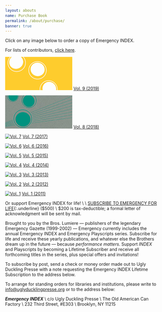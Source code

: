 ```yaml
---
layout: abouts
name: Purchase Book
permalink: /about/purchase/
banner: true
---
```


Click on any image below to order a copy of Emergency INDEX.

For lists of contributors, [click here](/index/contributors).

[![Vol. 9](/assets/img/about/index9_promo_crop.jpg "Vol. 9")](https://uglyducklingpresse.org/publications/emergency-index-an-annual-document-of-performance-practice-vol-9) [Vol. 9 (2019)](https://uglyducklingpresse.org/publications/emergency-index-an-annual-document-of-performance-practice-vol-9)

[![Vol. 8](/assets/img/about/index8_promo_crop.jpg "Vol. 8")](https://uglyducklingpresse.org/publications/emergency-index-an-annual-document-of-performance-practice-vol-8) [Vol. 8 (2018)](https://uglyducklingpresse.org/publications/emergency-index-an-annual-document-of-performance-practice-vol-8)

[![Vol. 7](/assets/img/about/index7_promo_crop.jpg "Vol. 7")](https://uglyducklingpresse.org/publications/emergency-index-an-annual-document-of-performance-practice-vol-7) [Vol. 7 (2017)](https://uglyducklingpresse.org/publications/emergency-index-an-annual-document-of-performance-practice-vol-7)

[![Vol. 6](/assets/img/about/index6_promo_crop.jpg "Vol. 6")](https://uglyducklingpresse.org/publications/emergency-index-an-annual-document-of-performance-practice-vol-6) [Vol. 6 (2016)](https://uglyducklingpresse.org/publications/emergency-index-an-annual-document-of-performance-practice-vol-6)

[![Vol. 5](/assets/img/about/index5_crop.jpg "Vol. 5")](https://uglyducklingpresse.org/publications/emergency-index-an-annual-document-of-performance-practice-vol-5) [Vol. 5 (2015)](https://uglyducklingpresse.org/publications/emergency-index-an-annual-document-of-performance-practice-vol-5)

[![Vol. 4](/assets/img/about/index4_crop.jpg "Vol. 4")](https://uglyducklingpresse.org/publications/emergency-index-an-annual-document-of-performance-practice-vol-4) [Vol. 4 (2014)](https://uglyducklingpresse.org/publications/emergency-index-an-annual-document-of-performance-practice-vol-4)

[![Vol. 3](/assets/img/about/index-vol-3-crop.jpg "Vol. 3")](https://uglyducklingpresse.org/publications/emergency-index-an-annual-document-of-performance-practice-vol-3) [Vol. 3 (2013)](https://uglyducklingpresse.org/publications/emergency-index-an-annual-document-of-performance-practice-vol-3)

[![Vol. 2](/assets/img/about/index2-cover-spd_crop.jpg "Vol. 2")](https://uglyducklingpresse.org/publications/emergency-index-an-annual-document-of-performance-practice-vol-2) [Vol. 2 (2012)](https://uglyducklingpresse.org/publications/emergency-index-an-annual-document-of-performance-practice-vol-2)

[![Vol. 1](/assets/img/about/emergencyindex2011_final-crop.jpg "Vol. 1")](https://uglyducklingpresse.org/publications/emergency-index-an-annual-document-of-performance-practice-vol-1) [Vol. 1 (2011)](https://uglyducklingpresse.org/publications/emergency-index-an-annual-document-of-performance-practice-vol-1)

Or support Emergency INDEX for life! \\
 \\
[SUBSCRIBE TO EMERGENCY FOR LIFE](https://www.uglyducklingpresse.org/subscribe/){:.underline} ($500) \\
$200 is tax-deductible; a formal letter of acknowledgment will be sent by mail.

Brought to you by the Bros. Lumiere — publishers of the legendary Emergency Gazette (1999-2002) — Emergency currently includes the annual Emergency INDEX and Emergency Playscripts series. Subscribe for life and receive these yearly publications, and whatever else the Brothers dream up in the future — because _performance matters_. Support _INDEX_ and Playscripts by becoming a Lifetime Subscriber and receive all forthcoming titles in the series, plus special offers and invitations!

To subscribe by post, send a check or money order made out to Ugly Duckling Presse with a note requesting the Emergency INDEX Lifetime Subscription to the address below.

To arrange for standing orders for libraries and institutions, please write to <info@uglyducklingpresse.org> or to the address below:

_**Emergency INDEX**_ \\
c/o Ugly Duckling Presse \\
The Old American Can Factory \\
232 Third Street, #E303 \\
Brooklyn, NY 11215
